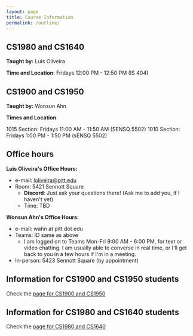 ```yaml
---
layout: page
title: Course Information
permalink: /outline/
---
```



## CS1980 and CS1640

**Taught by:** Luis Oliveira

**Time and Location**: Fridays 12:00 PM - 12:50 PM (IS 404)


## CS1900 and CS1950

**Taught by:** Wonsun Ahn

**Times and Location**:

1015 Section: Fridays 11:00 AM - 11:50 AM (SENSQ 5502)
1010 Section: Fridays 1:00 PM - 1:50 PM (sENSQ 5502)

## Office hours

**Luis Oliveira's Office Hours:**
  * e-mail: loliveira@pitt.edu
  * Room: 5421 Sennott Square
    - **Discord**: Just ask your questions there! (Ask me to add you, if I haven't yet)
    - Time: TBD

**Wonsun Ahn's Office Hours:**

  * e-mail: wahn at pitt dot edu
  * Teams: ID same as above
    - I am logged on to Teams Mon-Fri 9:00 AM - 6:00 PM, for text or video chatting. I am usually able to converse in real time, or I'll get back to you in a few hours if I'm in a meeting.
  * In-person: 5423 Sennott Square (by appointment)

## Information for CS1900 and CS1950 students

Check the [page for CS1900 and CS1950]({{site.baseurl}}/CS1900_1950)

## Information for CS1980 and CS1640 students

Check the [page for CS1980 and CS1640]({{site.baseurl}}/CS1980_1640)
